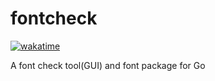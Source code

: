 # fontcheck

[![wakatime](https://wakatime.com/badge/github/EbitenPot/fontcheck.svg)](https://wakatime.com/badge/github/EbitenPot/fontcheck)

A font check tool(GUI) and font package for Go
